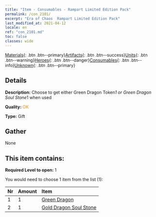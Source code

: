 ```yaml
---
title: "Item - Consumables - Rampart Limited Edition Pack"
permalink: /con_2101/
excerpt: "Era of Chaos  Rampart Limited Edition Pack"
last_modified_at: 2021-04-12
locale: en
ref: "con_2101.md"
toc: false
classes: wide
---
```

 [Materials](/){: .btn .btn--primary}[Artifacts](/Artifacts/){: .btn .btn--success}[Units](/Units/){: .btn .btn--warning}[Heroes](/Heroes/){: .btn .btn--danger}[Consumables](/Consumables/){: .btn .btn--info}[Unknown](/Unknown/){: .btn .btn--primary}

## Details
 **Description:** Choose to get either Green Dragon Token*1 or Green Dragon Soul Stone*1 when used

 **Quality:** <span style="color: #FF8C00">OK</span>

 **Type:** Gift

## Gather

  None

## This item contains:

 **Required Level to open:** 1

 You would need to choose 1 item from the list (1):

  | Nr | Amount |     Item    |
  |:---|:-------|:------------|
  | 1 | 1 | [Green Dragon](/Items/unt_205/) | 
  | 2 | 1 | [Gold Dragon Soul Stone](/Items/unt_295/) | 
